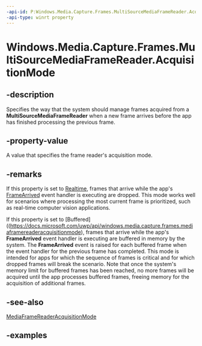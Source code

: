 ```yaml
---
-api-id: P:Windows.Media.Capture.Frames.MultiSourceMediaFrameReader.AcquisitionMode
-api-type: winrt property
---
```


<!-- Property syntax.
public MediaFrameReaderAcquisitionMode AcquisitionMode { get;  set; }
-->

# Windows.Media.Capture.Frames.MultiSourceMediaFrameReader.AcquisitionMode

## -description
Specifies the way that the system should manage frames acquired from a **MultiSourceMediaFrameReader** when a new frame arrives before the app has finished processing the previous frame.

## -property-value
A value that specifies the frame reader's acquisition mode.

## -remarks
If this property is set to [Realtime](https://docs.microsoft.com/uwp/api/windows.media.capture.frames.mediaframereaderacquisitionmode), frames that arrive while the app's [FrameArrived](https://docs.microsoft.com/uwp/api/windows.media.capture.frames.multisourcemediaframereader.FrameArrived) event handler is executing are dropped. This mode works well for scenarios where processing the most current frame is prioritized, such as real-time computer vision applications.

If this property is set to [Buffered]((https://docs.microsoft.com/uwp/api/windows.media.capture.frames.mediaframereaderacquisitionmode),  frames that arrive while the app's **FrameArrived** event handler is executing are buffered in memory by the system. The **FrameArrived** event is raised for each buffered frame when the event handler for the previous frame has completed. This mode is intended for apps for which the sequence of frames is critical and for which dropped frames will break the scenario. Note that once the system's memory limit for buffered frames has been reached, no more frames will be acquired until the app processes buffered frames, freeing memory for the acquisition of additional frames.

## -see-also
[MediaFrameReaderAcquisitionMode](https://docs.microsoft.com/uwp/api/windows.media.capture.frames.mediaframereaderacquisitionmode)

## -examples

